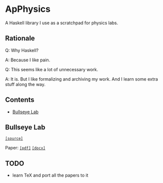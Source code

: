 # ApPhysics

A Haskell library I use as a scratchpad for physics labs.

## Rationale

Q: Why Haskell?

A: Because I like pain.

Q: This seems like a lot of unnecessary work.

A: It is. But I like formalizing and archiving my work. And I learn some extra stuff along the way.

## Contents

- [Bullseye Lab](#bullseye-lab)

## Bullseye Lab

[`[source]`](bullseye_lab.hs)

Paper: [`[pdf]`](papers/bullseye_lab.pdf) [`[docx]`](papers/bullseye_lab.docx)

## TODO

- learn TeX and port all the papers to it
